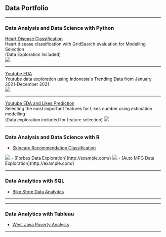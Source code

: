 ## Data Portfolio

---

### Data Analysis and Data Science with Python

[Heart Disease Classification](/sample_page)
<br>Heart disease classification with GridSearch evaluation for Modelling Selection <br>
(Data Exploration Included)<br>
<img src="images/dummy_thumbnail.jpg?raw=true"/>

---
[Youtube EDA](/pdf/sample_presentation.pdf)
<br>Youtube data exploration using Indonesia's Trending Data from January 2021-December 2021<br>
<img src="images/dummy_thumbnail.jpg?raw=true"/>

---
[Youtube EDA and Likes Prediction](http://example.com/)
<br> Selecting the most important features for Likes number using estimation modelling <br>
(Data exploration included for feature selection)
<img src="images/dummy_thumbnail.jpg?raw=true"/>

---

### Data Analysis and Data Science with R

- [Skincare Recommendation Classification](http://example.com/)
<img src="images/dummy_thumbnail.jpg?raw=true"/>
- [Forbes Data Exploration](http://example.com/)
<img src="images/dummy_thumbnail.jpg?raw=true"/>
- [Auto MPG Data Exploration](http://example.com/)

---

### Data Analytics with SQL
- [Bike Store Data Analytics](http://example.com/)

---

---

### Data Analytics with Tableau
- [West Java Poverty Analysis](http://example.com/)

---
